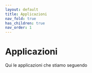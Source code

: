 ```yaml
---
layout: default
title: Applicazioni
nav_fold: true 
has_children: true
nav_order: 1
---
```


# Applicazioni 

Qui le applicazioni che stiamo seguendo